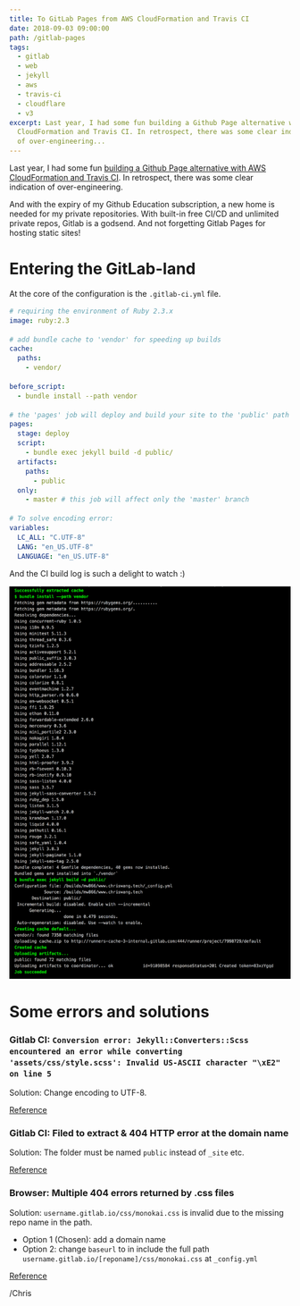 ```yaml
---
title: To GitLab Pages from AWS CloudFormation and Travis CI
date: 2018-09-03 09:00:00
path: /gitlab-pages
tags:
  - gitlab
  - web
  - jekyll
  - aws
  - travis-ci
  - cloudflare
  - v3
excerpt: Last year, I had some fun building a Github Page alternative with AWS
  CloudFormation and Travis CI. In retrospect, there was some clear indication
  of over-engineering...
---
```

Last year, I had some fun [building a Github Page alternative with AWS CloudFormation and Travis CI](https://chriswang.tech/2017/building-github-pages-alternative/). In retrospect, there was some clear indication of over-engineering. 

And with the expiry of my Github Education subscription, a new home is needed for my private repositories. With built-in free CI/CD and unlimited private repos, Gitlab is a godsend. And not forgetting Gitlab Pages for hosting static sites!

# Entering the GitLab-land

At the core of the configuration is the `.gitlab-ci.yml` file.

```yml
# requiring the environment of Ruby 2.3.x
image: ruby:2.3

# add bundle cache to 'vendor' for speeding up builds
cache:
  paths: 
    - vendor/

before_script:
  - bundle install --path vendor

# the 'pages' job will deploy and build your site to the 'public' path
pages:
  stage: deploy
  script:
    - bundle exec jekyll build -d public/
  artifacts:
    paths:
      - public
  only:
    - master # this job will affect only the 'master' branch

# To solve encoding error:
variables:
  LC_ALL: "C.UTF-8"
  LANG: "en_US.UTF-8"
  LANGUAGE: "en_US.UTF-8"
```

And the CI build log is such a delight to watch :)

![GitLab's build log](../images/gitlab-build.png "GitLab's build log")

# Some errors and solutions

### Gitlab CI: `Conversion error: Jekyll::Converters::Scss encountered an error while converting 'assets/css/style.scss': Invalid US-ASCII character "\xE2" on line 5`

Solution: 
Change encoding to UTF-8.

[Reference](https://github.com/jekyll/jekyll/issues/4268#issuecomment-396165096)

### Gitlab CI: Filed to extract & 404 HTTP error at the domain name

Solution: 
The folder must be named `public` instead of `_site` etc.

[Reference](https://docs.gitlab.com/ce/user/project/pages/getting_started_part_four.html#the-public-directory) 

### Browser: Multiple 404 errors returned by .css files

Solution:
`username.gitlab.io/css/monokai.css` is invalid due to the missing repo name in the path.

* Option 1 (Chosen): add a domain name
* Option 2: change `baseurl` to in include the full path `username.gitlab.io/[reponame]/css/monokai.css` at `_config.yml`

[Reference](https://github.com/jekyll/jekyll/issues/4268#issuecomment-377681274)

/Chris